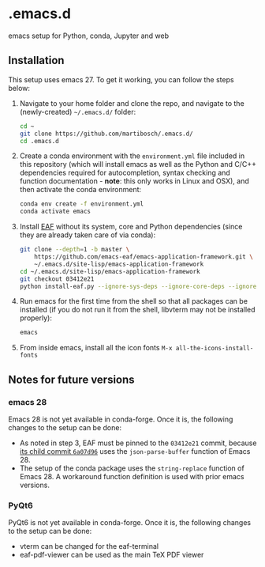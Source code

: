 # .emacs.d

emacs setup for Python, conda, Jupyter and web

## Installation

This setup uses emacs 27. To get it working, you can follow the steps below:

1. Navigate to your home folder and clone the repo, and navigate to the (newly-created) `~/.emacs.d/` folder:

    ```bash
    cd ~
    git clone https://github.com/martibosch/.emacs.d/
    cd .emacs.d
    ```

2. Create a conda environment with the `environment.yml` file included in this repository (which will install emacs as well as the Python and C/C++ dependencies required for autocompletion, syntax checking and function documentation - **note**: this only works in Linux and OSX), and then activate the conda environment:

    ```bash
    conda env create -f environment.yml
    conda activate emacs
    ```
    
3. Install [EAF](https://github.com/emacs-eaf/emacs-application-framework) without its system, core and Python dependencies (since they are already taken care of via conda):

    ```bash
	git clone --depth=1 -b master \
		https://github.com/emacs-eaf/emacs-application-framework.git \
		~/.emacs.d/site-lisp/emacs-application-framework
	cd ~/.emacs.d/site-lisp/emacs-application-framework
	git checkout 03412e21
	python install-eaf.py --ignore-sys-deps --ignore-core-deps --ignore-py-deps
	```

3. Run emacs for the first time from the shell so that all packages can be installed (if you do not run it from the shell, libvterm may not be installed properly):

   ```bash
   emacs
   ```

4. From inside emacs, install all the icon fonts `M-x all-the-icons-install-fonts`


## Notes for future versions

### emacs 28

Emacs 28 is not yet available in conda-forge. Once it is, the following changes to the setup can be done:

* As noted in step 3, EAF must be pinned to the `03412e21` commit, because [its child commit `6a07d96`](https://github.com/emacs-eaf/emacs-application-framework/commit/6a07d96779bb9f96b7fc5afb07244841c360b1c3) uses the `json-parse-buffer` function of Emacs 28.
* The setup of the conda package uses the `string-replace` function of Emacs 28. A workaround function definition is used with prior emacs versions.

### PyQt6

PyQt6 is not yet available in conda-forge. Once it is, the following changes to the setup can be done:

* vterm can be changed for the eaf-terminal
* eaf-pdf-viewer can be used as the main TeX PDF viewer
